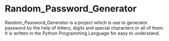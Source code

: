 # Random_Password_Generator
Random_Password_Generator is a project which is use to generator password by the help of letters, digits and special characters or all of them. It is written in the Python Programming Language for easy to understand.
